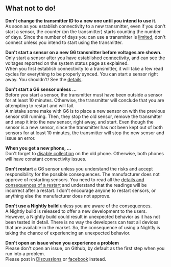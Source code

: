 ## What not to do!  
  
**Don't change the transmitter ID to a new one until you intend to use it.**  
As soon as you establish connectivity to a new transmitter, even if you don't start a sensor, the counter (on the transmitter) starts counting the number of days.  Since the number of days you can use a transmitter is [limited](./Transmitter-lifetime.md), don't connect unless you intend to start using the transmitter.  

**Don't start a sensor on a new G6 transmitter before voltages are shown.**  
Only start a sensor after you have established [connectivity](/Proper-connectivity.md), and can see the voltages reported on the system status page as explained.  
When you first establish connectivity to a transmitter, it will take a few read cycles for everything to be properly synced.  You can start a sensor right away.  You shouldn't!  See the [details](./Starting-G6.md).  

**Don't start a G6 sensor unless ...**  
Before you start a sensor, the transmitter must have been outside a sensor for at least 10 minutes.  Otherwise, the transmitter will conclude that you are attempting to restart and will fail.  
A mistake some make with G6 is to place a new sensor on with the previous sensor still running.  Then, they stop the old sensor, remove the transmitter and snap it into the new sensor, right away, and start.  Even though the sensor is a new sensor, since the transmitter has not been kept out of both sensors for at least 10 minutes, the transmitter will stop the new sensor and issue an error.  

**When you get a new phone, ...**   
Don't forget to [disable collection](./Stop-xDrip.md) on the old phone.  Otherwise, both phones will have constant connectivity issues.  

**Don't restart** a G6 sensor unless you understand the risks and accept responsibility for the possible consequences.  The manufacturer does not approve of restarting sensors.  You need to read all the [details and consequences of a restart](./Restart-G6-Sensor.md) and understand that the readings will be incorrect after a restart.  I don't encourage anyone to restart sensors, or anything else the manufacturer does not approve.  

**Don't use a Nightly build** unless you are aware of the consequences.  
A Nightly build is released to offer a new development to the users.  However, a Nightly build could result in unexpected behavior as it has not been tested in detail.  There is no way the developers can test all devices that are available in the market.  So, the consequence of using a Nightly is taking the chance of experiencing an unexpected behavior.  

**Don't open an issue when you experience a problem**  
Please don't open an issue, on Github, by default as the first step when you run into a problem.  
Please post in [Discussions](https://github.com/NightscoutFoundation/xDrip/discussions) or [facebook](https://www.facebook.com/groups/xDripG5) instead.  
